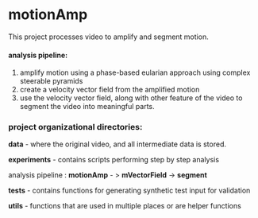 # motionAmp
This project processes video to amplify and segment motion. 



#### analysis pipeline:

1. amplify motion using a phase-based eularian approach using complex steerable pyramids
2. create a velocity vector field from the amplified motion
3. use the velocity vector field, along with other feature of the video to segment the video into meaningful parts. 



### project organizational directories:

**data** - where the original video, and all intermediate data is stored.

**experiments** - contains scripts performing step by step analysis

analysis pipeline : **motionAmp** -  > **mVectorField** -> **segment**

**tests** - contains functions for generating synthetic test input for validation

**utils** - functions that are used in multiple places or are helper functions











​	





